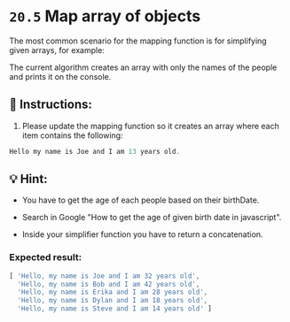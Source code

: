 # `20.5` Map array of objects

The most common scenario for the mapping function is for simplifying given arrays, for example:

The current algorithm creates an array with only the names of the people and prints it on the console.

## 📝 Instructions:

1. Please update the mapping function so it creates an array where each item contains the following:

```js
Hello my name is Joe and I am 13 years old.
```

## 💡 Hint:

+ You have to get the age of each people based on their birthDate. 

+ Search in Google "How to get the age of given birth date in javascript".

+ Inside your simplifier function you have to return a concatenation.

### Expected result:

```js
[ 'Hello, my name is Joe and I am 32 years old',
  'Hello, my name is Bob and I am 42 years old',
  'Hello, my name is Erika and I am 28 years old',
  'Hello, my name is Dylan and I am 18 years old',
  'Hello, my name is Steve and I am 14 years old' ]
```

